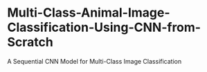 # Multi-Class-Animal-Image-Classification-Using-CNN-from-Scratch
A Sequential CNN Model for Multi-Class Image Classification
